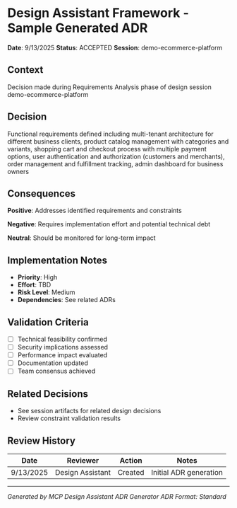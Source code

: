 # Design Assistant Framework - Sample Generated ADR

**Date**: 9/13/2025
**Status**: ACCEPTED
**Session**: demo-ecommerce-platform

## Context

Decision made during Requirements Analysis phase of design session demo-ecommerce-platform

## Decision

Functional requirements defined including multi-tenant architecture for different business clients, product catalog management with categories and variants, shopping cart and checkout process with multiple payment options, user authentication and authorization (customers and merchants), order management and fulfillment tracking, admin dashboard for business owners

## Consequences

**Positive**: Addresses identified requirements and constraints

**Negative**: Requires implementation effort and potential technical debt

**Neutral**: Should be monitored for long-term impact

## Implementation Notes

- **Priority**: High
- **Effort**: TBD
- **Risk Level**: Medium
- **Dependencies**: See related ADRs

## Validation Criteria

- [ ] Technical feasibility confirmed
- [ ] Security implications assessed
- [ ] Performance impact evaluated
- [ ] Documentation updated
- [ ] Team consensus achieved

## Related Decisions

- See session artifacts for related design decisions
- Review constraint validation results

## Review History

| Date      | Reviewer         | Action  | Notes                  |
| --------- | ---------------- | ------- | ---------------------- |
| 9/13/2025 | Design Assistant | Created | Initial ADR generation |

---

_Generated by MCP Design Assistant ADR Generator_
_ADR Format: Standard_
